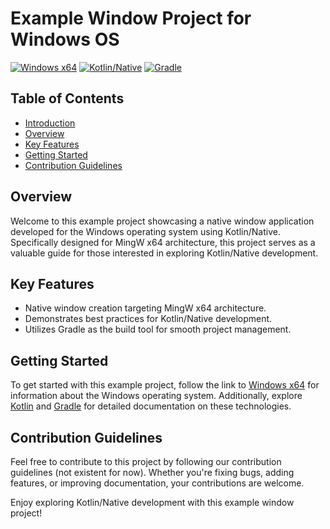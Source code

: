 # Example Window Project for Windows OS

[![Windows x64](https://img.shields.io/badge/Windows-x64-551a8b.svg?logo=windows)](https://www.microsoft.com/)
[![Kotlin/Native](https://img.shields.io/badge/Kotlin-1.9.21-blue.svg?logo=kotlin)](https://kotlinlang.org/)
[![Gradle](https://img.shields.io/badge/Gradle-8.5-orange.svg?logo=gradle)](https://gradle.org/)

## Table of Contents

- [Introduction](#introduction)
- [Overview](#overview)
- [Key Features](#key-features)
- [Getting Started](#getting-started)
- [Contribution Guidelines](#contribution-guidelines)

## Overview

Welcome to this example project showcasing a native window application developed for the Windows operating system using Kotlin/Native. Specifically designed for MingW x64 architecture, this project serves as a valuable guide for those interested in exploring Kotlin/Native development.

## Key Features

- Native window creation targeting MingW x64 architecture.
- Demonstrates best practices for Kotlin/Native development.
- Utilizes Gradle as the build tool for smooth project management.

## Getting Started

To get started with this example project, follow the link to [Windows x64](https://www.microsoft.com/) for information about the Windows operating system. Additionally, explore [Kotlin](https://kotlinlang.org/) and [Gradle](https://gradle.org/) for detailed documentation on these technologies.

## Contribution Guidelines

Feel free to contribute to this project by following our contribution guidelines (not existent for now). Whether you're fixing bugs, adding features, or improving documentation, your contributions are welcome.

Enjoy exploring Kotlin/Native development with this example window project! 
